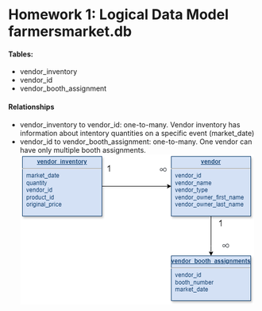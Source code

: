 # Homework 1: Logical Data Model farmersmarket.db

#### Tables: 
- vendor_inventory
- vendor_id
- vendor_booth_assignment

#### Relationships
- vendor_inventory to vendor_id: one-to-many. Vendor inventory has information about intentory quantities on a specific event (market_date)
- vendor_id to vendor_booth_assignment: one-to-many. One vendor can have only multiple booth assignments.
![homework_1_farmersmarket.drawio.png](./homework_1_farmersmarket.drawio.png)

